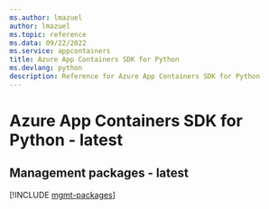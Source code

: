 ```yaml
---
ms.author: lmazuel
author: lmazuel
ms.topic: reference
ms.data: 09/22/2022
ms.service: appcontainers
title: Azure App Containers SDK for Python
ms.devlang: python
description: Reference for Azure App Containers SDK for Python
---
```

# Azure App Containers SDK for Python - latest

## Management packages - latest
[!INCLUDE [mgmt-packages](app-containers-mgmt-index.md)]